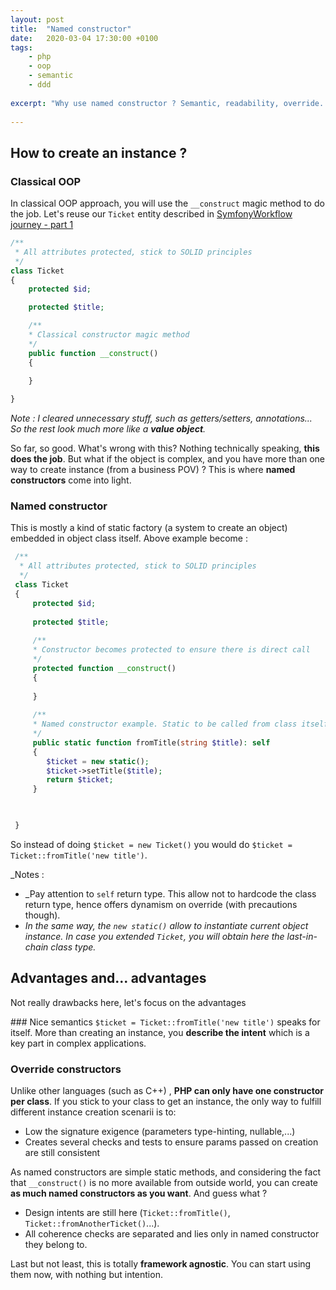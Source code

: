 ```yaml
---
layout: post
title:  "Named constructor"
date:   2020-03-04 17:30:00 +0100
tags:
    - php
    - oop
    - semantic
    - ddd
        
excerpt: "Why use named constructor ? Semantic, readability, override... Name it !"
    
---
```

## How to create an instance ?

### Classical OOP
In classical OOP approach, you will use the
`__construct` magic method to do the job. Let's reuse our `Ticket` entity 
described in [SymfonyWorkflow journey - part 1](https://devgiants.fr/blog/2020/03/02/symfony-workflow-component-walkthrough-part-1/)

```php
/**
 * All attributes protected, stick to SOLID principles    
 */
class Ticket
{       
    protected $id;

    protected $title;

    /**
    * Classical constructor magic method
    */
    public function __construct()
    {
        
    }

}
```

_Note : I cleared unnecessary stuff, such as getters/setters, annotations... 
So the rest look much more like a __value object__._

So far, so good. What's wrong with this? Nothing technically speaking, __this does the job__.
But what if the object is complex, and you have more than one way to create instance (from a business POV) ?
This is where __named constructors__ come into light.

### Named constructor

This is mostly a kind of static factory (a system to create an object) embedded in object class itself. Above example 
become :

```php
 /**
  * All attributes protected, stick to SOLID principles    
  */
 class Ticket
 {       
     protected $id;
 
     protected $title;
 
     /**
     * Constructor becomes protected to ensure there is direct call
     */
     protected function __construct()
     {
         
     }
    
     /**
     * Named constructor example. Static to be called from class itself
     */
     public static function fromTitle(string $title): self
     {
        $ticket = new static();
        $ticket->setTitle($title);
        return $ticket;  
     }


 
 }
 ```

So instead of doing `$ticket = new Ticket()` you would do `$ticket = Ticket::fromTitle('new title')`.

_Notes : 
- _Pay attention to `self` return type. This allow not to hardcode the class return type, hence offers 
dynamism on override (with precautions though).
- _In the same way, the `new static()` allow to instantiate current object instance. In case you extended `Ticket`,
you will obtain here the last-in-chain class type._ 


## Advantages and... advantages

Not really drawbacks here, let's focus on the advantages

### Nice semantics
`$ticket = Ticket::fromTitle('new title')` speaks for itself. More than creating an instance, you __describe the
intent__ which is a key part in complex applications.

### Override constructors
Unlike other languages (such as C++) , __PHP can only have one constructor per class__. If you stick to your class 
to get an instance, the only way to fulfill different instance creation scenarii is to: 
 
- Low the signature exigence (parameters type-hinting, nullable,...)
- Creates several checks and tests to ensure params passed on creation are still consistent

As named constructors are simple static methods, and considering the fact that `__construct()` is no more available 
from outside world, you can create __as much named constructors as you want__. And guess what ?

- Design intents are still here (`Ticket::fromTitle()`, `Ticket::fromAnotherTicket()`...).
- All coherence checks are separated and lies only in named constructor they belong to.   

Last but not least, this is totally __framework agnostic__. You can start using them now, with nothing but
intention.

